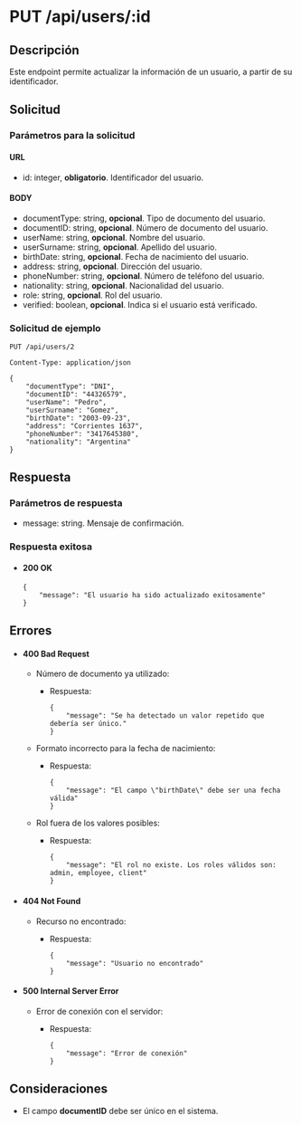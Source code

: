 # PUT /api/users/:id

## Descripción

Este endpoint permite actualizar la información de un usuario, a partir de su identificador.

## Solicitud

### Parámetros para la solicitud

#### URL

- id: integer, **obligatorio**. Identificador del usuario.

#### BODY

- documentType: string, **opcional**. Tipo de documento del usuario.
- documentID: string, **opcional**. Número de documento del usuario.
- userName: string, **opcional**. Nombre del usuario.
- userSurname: string, **opcional**. Apellido del usuario.
- birthDate: string, **opcional**. Fecha de nacimiento del usuario.
- address: string, **opcional**. Dirección del usuario.
- phoneNumber: string, **opcional**. Número de teléfono del usuario.
- nationality: string, **opcional**. Nacionalidad del usuario.
- role: string, **opcional**. Rol del usuario.
- verified: boolean, **opcional**. Indica si el usuario está verificado.

### Solicitud de ejemplo

```
PUT /api/users/2

Content-Type: application/json

{
    "documentType": "DNI",
    "documentID": "44326579",
    "userName": "Pedro",
    "userSurname": "Gomez",
    "birthDate": "2003-09-23",
    "address": "Corrientes 1637",
    "phoneNumber": "3417645380",
    "nationality": "Argentina"
}
```

## Respuesta

### Parámetros de respuesta

- message: string. Mensaje de confirmación.

### Respuesta exitosa

- #### 200 OK

  ```
  {
      "message": "El usuario ha sido actualizado exitosamente"
  }
  ```

## Errores

- #### 400 Bad Request

  - Número de documento ya utilizado:

    - Respuesta:

      ```
      {
          "message": "Se ha detectado un valor repetido que debería ser único."
      }
      ```

  - Formato incorrecto para la fecha de nacimiento:

    - Respuesta:

      ```
      {
          "message": "El campo \"birthDate\" debe ser una fecha válida"
      }
      ```

  - Rol fuera de los valores posibles:

    - Respuesta:

      ```
      {
          "message": "El rol no existe. Los roles válidos son: admin, employee, client"
      }
      ```

- #### 404 Not Found

  - Recurso no encontrado:

    - Respuesta:

      ```
      {
          "message": "Usuario no encontrado"
      }
      ```

- #### 500 Internal Server Error

  - Error de conexión con el servidor:

    - Respuesta:

      ```
      {
          "message": "Error de conexión"
      }
      ```

## Consideraciones

- El campo **documentID** debe ser único en el sistema.
